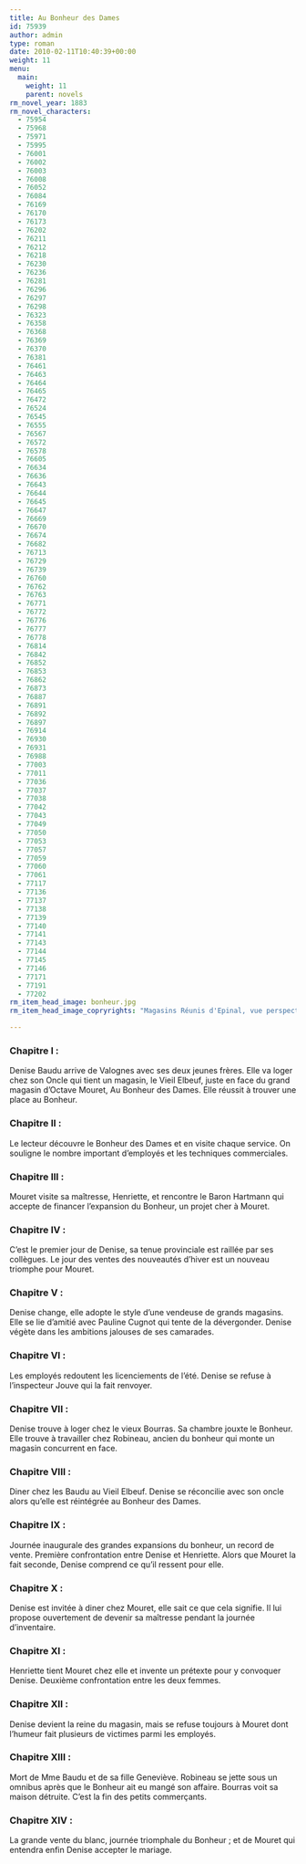 ```yaml
---
title: Au Bonheur des Dames
id: 75939
author: admin
type: roman
date: 2010-02-11T10:40:39+00:00
weight: 11
menu:
  main:
    weight: 11
    parent: novels
rm_novel_year: 1883
rm_novel_characters:
  - 75954
  - 75968
  - 75971
  - 75995
  - 76001
  - 76002
  - 76003
  - 76008
  - 76052
  - 76084
  - 76169
  - 76170
  - 76173
  - 76202
  - 76211
  - 76212
  - 76218
  - 76230
  - 76236
  - 76281
  - 76296
  - 76297
  - 76298
  - 76323
  - 76358
  - 76368
  - 76369
  - 76370
  - 76381
  - 76461
  - 76463
  - 76464
  - 76465
  - 76472
  - 76524
  - 76545
  - 76555
  - 76567
  - 76572
  - 76578
  - 76605
  - 76634
  - 76636
  - 76643
  - 76644
  - 76645
  - 76647
  - 76669
  - 76670
  - 76674
  - 76682
  - 76713
  - 76729
  - 76739
  - 76760
  - 76762
  - 76763
  - 76771
  - 76772
  - 76776
  - 76777
  - 76778
  - 76814
  - 76842
  - 76852
  - 76853
  - 76862
  - 76873
  - 76887
  - 76891
  - 76892
  - 76897
  - 76914
  - 76930
  - 76931
  - 76988
  - 77003
  - 77011
  - 77036
  - 77037
  - 77038
  - 77042
  - 77043
  - 77049
  - 77050
  - 77053
  - 77057
  - 77059
  - 77060
  - 77061
  - 77117
  - 77136
  - 77137
  - 77138
  - 77139
  - 77140
  - 77141
  - 77143
  - 77144
  - 77145
  - 77146
  - 77171
  - 77191
  - 77202
rm_item_head_image: bonheur.jpg
rm_item_head_image_copryrights: "Magasins Réunis d'Epinal, vue perspective - Joseph Hornecker"

---
```


### Chapitre I :
Denise Baudu arrive de Valognes avec ses deux jeunes frères. Elle va loger chez son Oncle qui tient un magasin, le Vieil Elbeuf, juste en face du grand magasin d&rsquo;Octave Mouret, Au Bonheur des Dames. Elle réussit à trouver une place au Bonheur.
  
### Chapitre II :
Le lecteur découvre le Bonheur des Dames et en visite chaque service. On souligne le nombre important d&rsquo;employés et les techniques commerciales.
  
### Chapitre III :
Mouret visite sa maîtresse, Henriette, et rencontre le Baron Hartmann qui accepte de financer l&rsquo;expansion du Bonheur, un projet cher à Mouret.
  
### Chapitre IV :
C&rsquo;est le premier jour de Denise, sa tenue provinciale est raillée par ses collègues. Le jour des ventes des nouveautés d&rsquo;hiver est un nouveau triomphe pour Mouret.
  
### Chapitre V :
Denise change, elle adopte le style d&rsquo;une vendeuse de grands magasins. Elle se lie d&rsquo;amitié avec Pauline Cugnot qui tente de la dévergonder. Denise végète dans les ambitions jalouses de ses camarades.
  
### Chapitre VI :
Les employés redoutent les licenciements de l&rsquo;été. Denise se refuse à l&rsquo;inspecteur Jouve qui la fait renvoyer.
  
### Chapitre VII :
Denise trouve à loger chez le vieux Bourras. Sa chambre jouxte le Bonheur. Elle trouve à travailler chez Robineau, ancien du bonheur qui monte un magasin concurrent en face.
  
### Chapitre VIII :
Diner chez les Baudu au Vieil Elbeuf. Denise se réconcilie avec son oncle alors qu&rsquo;elle est réintégrée au Bonheur des Dames.
  
### Chapitre IX :
Journée inaugurale des grandes expansions du bonheur, un record de vente. Première confrontation entre Denise et Henriette. Alors que Mouret la fait seconde, Denise comprend ce qu&rsquo;il ressent pour elle.
  
### Chapitre X :
Denise est invitée à diner chez Mouret, elle sait ce que cela signifie. Il lui propose ouvertement de devenir sa maîtresse pendant la journée d&rsquo;inventaire.
  
### Chapitre XI :
Henriette tient Mouret chez elle et invente un prétexte pour y convoquer Denise. Deuxième confrontation entre les deux femmes.
  
### Chapitre XII :
Denise devient la reine du magasin, mais se refuse toujours à Mouret dont l&rsquo;humeur fait plusieurs de victimes parmi les employés.
  
### Chapitre XIII :
Mort de Mme Baudu et de sa fille Geneviève. Robineau se jette sous un omnibus après que le Bonheur ait eu mangé son affaire. Bourras voit sa maison détruite. C&rsquo;est la fin des petits commerçants.
  
### Chapitre XIV :
La grande vente du blanc, journée triomphale du Bonheur ; et de Mouret qui entendra enfin Denise accepter le mariage.